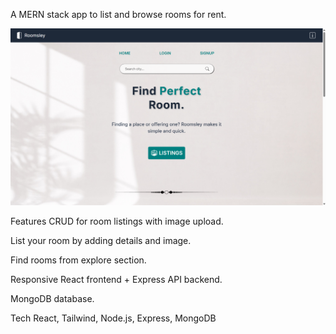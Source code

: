 A MERN stack app to list and browse rooms for rent.

<img src="public/roomsley.png" width="700px" alt="App Screenshot">

Features
CRUD for room listings with image upload.

List your room by adding details and image.

Find rooms from explore section.

Responsive React frontend + Express API backend.

MongoDB database.

Tech
React, Tailwind, Node.js, Express, MongoDB
